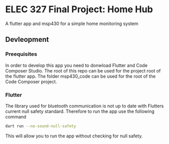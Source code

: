 # ELEC 327 Final Project: Home Hub

A flutter app and msp430 for a simple home monitoring system

## Devleopment
### Preequisites
In order to develop this app you need to donwload Flutter and Code Composer Studio.
The root of this repo can be used for the project root of the flutter app.
The folder msp430_code can be used for the root of the Code Composer project.

### Flutter
The library used for bluetooth communication is not up to date with Flutters current
null safety standard. Therefore to run the app use the following command

```bash
dart run --no-sound-null-safety
```

This will allow you to run the app without checking for null safety.

